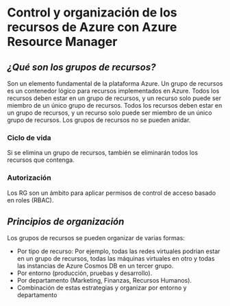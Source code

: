 # Control y organización de los recursos de Azure con Azure Resource Manager

## _¿Qué son los grupos de recursos?_
Son un elemento fundamental de la plataforma Azure. Un grupo de recursos es un contenedor lógico para recursos implementados en Azure. Todos los recursos deben estar en un grupo de recursos, y un recurso solo puede ser miembro de un único grupo de recursos. Todos los recursos deben estar en un grupo de recursos, y un recurso solo puede ser miembro de un único grupo de recursos. Los grupos de recursos no se pueden anidar. 

### Ciclo de vida
Si se elimina un grupo de recursos, también se eliminarán todos los recursos que contenga.

### Autorización
Los RG son un ámbito para aplicar permisos de control de acceso basado en roles (RBAC). 

## _Principios de organización_
Los grupos de recursos se pueden organizar de varias formas:
- Por tipo de recurso: Por ejemplo, todas las redes virtuales podrian estar en un grupo de recursos, todas las máquinas virtuales en otro y todas las instancias de Azure Cosmos DB en un tercer grupo.
- Por entorno (producción, pruebas y desarrollo).
- Por departamento (Marketing, Finanzas, Recursos Humanos).
- Combinación de estas estrategias y organizar por entorno y departamento